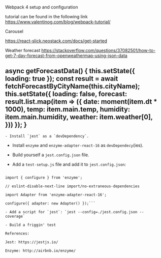 Webpack 4 setup and configuration

tutorial can be found in the following link
https://www.valentinog.com/blog/webpack-tutorial/

Carousel

https://react-slick.neostack.com/docs/get-started

Weather forecast
https://stackoverflow.com/questions/37082501/how-to-get-7-day-forecast-from-openweathermap-using-json-data

async getForecastData() {
		this.setState({ loading: true });
		const result = await fetchForecastByCityName(this.cityName);
		this.setState({
			loading: false,
			forecast: result.list.map(item => ({
				date: moment(item.dt * 1000),
				temp: item.main.temp,
				humidity: item.main.humidity,
				weather: item.weather[0],
			}))
		});
	}
------------------------------------------------------------------
	- Install `jest` as a `devDependency`.

- Install `enzyme` and `enzyme-adapter-react-16` as `devDependecy`(ies).

- Build yourself a `jest.config.json` file.

- Add a `test-setup.js` file and add it to `jest.config.json`:

```// eslint-disable-next-line import/no-extraneous-dependencies

import { configure } from 'enzyme';

// eslint-disable-next-line import/no-extraneous-dependencies

import Adapter from 'enzyme-adapter-react-16';

configure({ adapter: new Adapter() });```

- Add a script for `jest`: `jest --config=./jest.config.json --coverage`

- Build a friggin' test

References:

Jest: https://jestjs.io/

Enzyme: http://airbnb.io/enzyme/ 